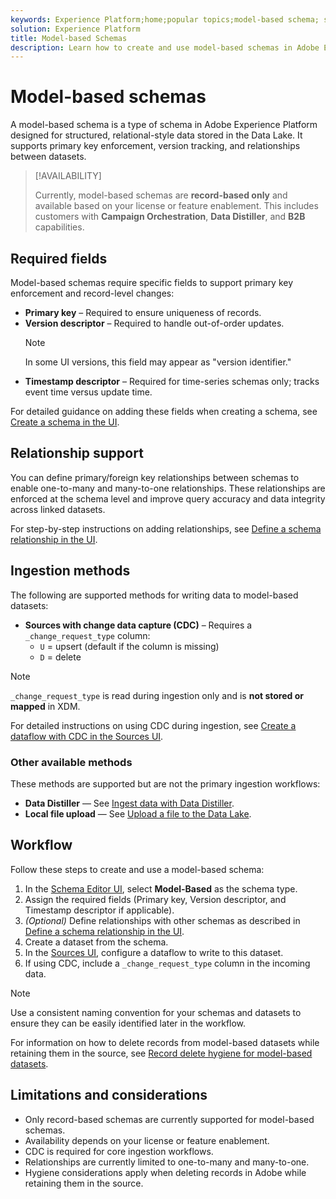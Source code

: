```yaml
---
keywords: Experience Platform;home;popular topics;model-based schema; schema;Schema;xdm;experience data model;
solution: Experience Platform
title: Model-based Schemas
description: Learn how to create and use model-based schemas in Adobe Experience Platform, including required fields, ingestion methods, supported applications, and limitations.
---
```

# Model-based schemas

A model-based schema is a type of schema in Adobe Experience Platform designed for structured, relational-style data stored in the Data Lake. It supports primary key enforcement, version tracking, and relationships between datasets.

>[!AVAILABILITY]
>
>Currently, model-based schemas are **record-based only** and available based on your license or feature enablement. This includes customers with **Campaign Orchestration**, **Data Distiller**, and **B2B** capabilities.

## Required fields

Model-based schemas require specific fields to support primary key enforcement and record-level changes:

* **Primary key** – Required to ensure uniqueness of records.
* **Version descriptor** – Required to handle out-of-order updates.  
  >[!NOTE]
  >
  > In some UI versions, this field may appear as "version identifier."
* **Timestamp descriptor** – Required for time-series schemas only; tracks event time versus update time.

For detailed guidance on adding these fields when creating a schema, see [Create a schema in the UI](PLACEHOLDER).

## Relationship support

You can define primary/foreign key relationships between schemas to enable one-to-many and many-to-one relationships. These relationships are enforced at the schema level and improve query accuracy and data integrity across linked datasets.

For step-by-step instructions on adding relationships, see [Define a schema relationship in the UI](PLACEHOLDER).

## Ingestion methods

The following are supported methods for writing data to model-based datasets:

* **Sources with change data capture (CDC)** – Requires a `_change_request_type` column:
  * `U` = upsert (default if the column is missing)
  * `D` = delete

>[!NOTE]
>
> `_change_request_type` is read during ingestion only and is **not stored or mapped** in XDM.

For detailed instructions on using CDC during ingestion, see [Create a dataflow with CDC in the Sources UI](PLACEHOLDER).

### Other available methods

These methods are supported but are not the primary ingestion workflows:

* **Data Distiller** — See [Ingest data with Data Distiller](PLACEHOLDER).
* **Local file upload** — See [Upload a file to the Data Lake](PLACEHOLDER).

## Workflow

Follow these steps to create and use a model-based schema:

1. In the [Schema Editor UI](PLACEHOLDER), select **Model-Based** as the schema type.
2. Assign the required fields (Primary key, Version descriptor, and Timestamp descriptor if applicable).
3. *(Optional)* Define relationships with other schemas as described in [Define a schema relationship in the UI](PLACEHOLDER).
4. Create a dataset from the schema.
5. In the [Sources UI](PLACEHOLDER), configure a dataflow to write to this dataset.
6. If using CDC, include a `_change_request_type` column in the incoming data.

>[!NOTE]
>
> Use a consistent naming convention for your schemas and datasets to ensure they can be easily identified later in the workflow.

For information on how to delete records from model-based datasets while retaining them in the source, see [Record delete hygiene for model-based datasets](PLACEHOLDER).

## Limitations and considerations

* Only record-based schemas are currently supported for model-based schemas.
* Availability depends on your license or feature enablement.
* CDC is required for core ingestion workflows.
* Relationships are currently limited to one-to-many and many-to-one.
* Hygiene considerations apply when deleting records in Adobe while retaining them in the source.
